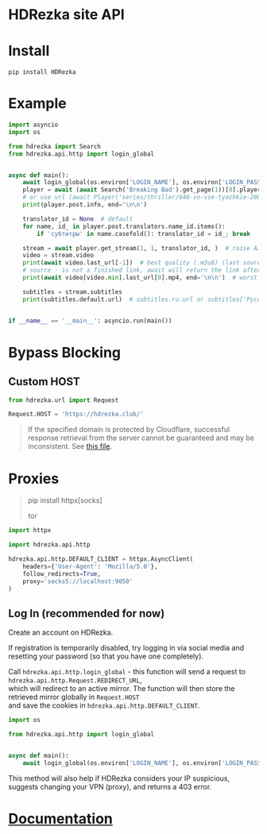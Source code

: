 # HDRezka site API

# Install

`pip install HDRezka`

# Example

```python
import asyncio
import os

from hdrezka import Search
from hdrezka.api.http import login_global


async def main():
    await login_global(os.environ['LOGIN_NAME'], os.environ['LOGIN_PASSWORD'])
    player = await (await Search('Breaking Bad').get_page(1))[0].player
    # or use url (await Player('series/thriller/646-vo-vse-tyazhkie-2008.html'))
    print(player.post.info, end='\n\n')

    translator_id = None  # default
    for name, id_ in player.post.translators.name_id.items():
        if 'субтитры' in name.casefold(): translator_id = id_; break

    stream = await player.get_stream(1, 1, translator_id, )  # raise AJAXFail if invalid episode or translator
    video = stream.video
    print(await video.last_url[-1])  # best quality (.m3u8) (last source)
    # source - is not a finished link, await will return the link after the redirect
    print(await video[video.min].last_url[0].mp4, end='\n\n')  # worst quality (.mp4) (first source)

    subtitles = stream.subtitles
    print(subtitles.default.url)  # subtitles.ru.url or subtitles['Русский'].url


if __name__ == '__main__': asyncio.run(main())
```

# Bypass Blocking

## Custom HOST

```python
from hdrezka.url import Request

Request.HOST = 'https://hdrezka.club/'
```

> If the specified domain is protected by Cloudflare, successful response retrieval from the server cannot be guaranteed
> and may be inconsistent. See [this file](https://github.com/NIKDISSV-Forever/HDRezka/blob/main/mirrors.txt).

# Proxies

> pip install httpx[socks]
>
> tor

```python
import httpx

import hdrezka.api.http

hdrezka.api.http.DEFAULT_CLIENT = httpx.AsyncClient(
    headers={'User-Agent': 'Mozilla/5.0'},
    follow_redirects=True,
    proxy='socks5://localhost:9050'
)
```

## Log In (recommended for now)

Create an account on HDRezka.

If registration is temporarily disabled, try logging in via social media and resetting your password (so that you have
one completely).

Call `hdrezka.api.http.login_global` - this function will send a request to `hdrezka.api.http.Request.REDIRECT_URL`,  
which will redirect to an active mirror. The function will then store the retrieved mirror globally in `Request.HOST`  
and save the cookies in `hdrezka.api.http.DEFAULT_CLIENT`.

```python
import os

from hdrezka.api.http import login_global


async def main():
    await login_global(os.environ['LOGIN_NAME'], os.environ['LOGIN_PASSWORD'])
```

This method will also help if HDRezka considers your IP suspicious, suggests changing your VPN (proxy),
and returns a 403 error.

# [Documentation](https://nikdissv-forever.github.io/HDRezka/)
